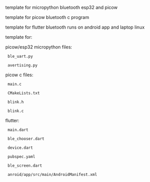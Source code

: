 
template for micropython bluetooth esp32 and picow

template for picow bluetooth c program

template for flutter bluetooth runs on android app and laptop linux




template for:

picow/esp32 micropython files:

     ble_uart.py

     avertising.py

picow c files:

     main.c

     CMakeLists.txt

     blink.h

     blink.c

flutter:

     main.dart

     ble_chooser.dart

     device.dart

     pubspec.yaml

     ble_screen.dart

     anroid/app/src/main/AndroidManifest.xml

     

     

